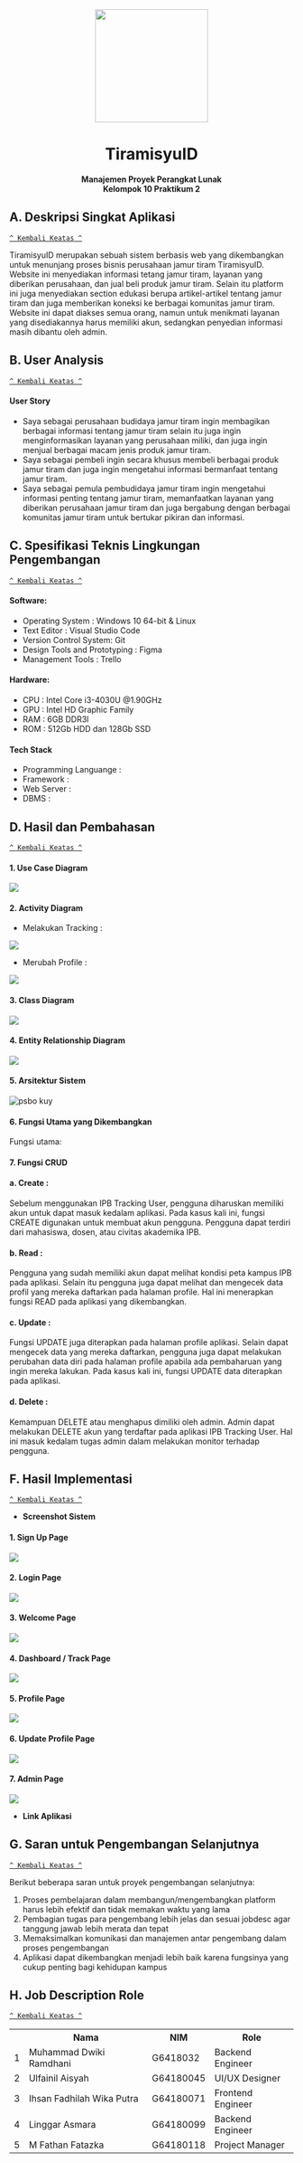 <div align="center">
  <img src="https://upload.wikimedia.org/wikipedia/commons/1/15/Bogor_Agricultural_University_%28IPB%29_symbol.svg" width=200px>
  <br>
  <h1>TiramisyuID</h1>
  <b>Manajemen Proyek Perangkat Lunak<br>
  Kelompok 10 Praktikum 2</b>
</div>


## A. Deskripsi Singkat Aplikasi
[`^ Kembali Keatas ^`](#)

TiramisyuID merupakan sebuah sistem berbasis web yang dikembangkan untuk menunjang proses bisnis perusahaan jamur tiram TiramisyuID. Website ini menyediakan informasi tetang jamur tiram, layanan yang diberikan perusahaan, dan jual beli produk jamur tiram. Selain itu platform ini juga menyediakan section edukasi berupa artikel-artikel tentang jamur tiram dan juga memberikan koneksi ke berbagai komunitas jamur tiram. Website ini dapat diakses semua orang, namun untuk menikmati layanan yang disediakannya harus memiliki akun, sedangkan penyedian informasi masih dibantu oleh admin. 


## B. User Analysis
[`^ Kembali Keatas ^`](#)

#### User Story

* Saya sebagai perusahaan budidaya jamur tiram ingin membagikan berbagai informasi tentang jamur tiram selain itu juga ingin menginformasikan layanan yang perusahaan miliki, dan juga ingin menjual berbagai macam jenis produk jamur tiram.
*	Saya sebagai pembeli ingin secara khusus membeli berbagai produk jamur tiram dan juga ingin mengetahui informasi bermanfaat tentang jamur tiram.
*	Saya sebagai pemula pembudidaya jamur tiram ingin mengetahui informasi penting tentang jamur tiram, memanfaatkan layanan yang diberikan perusahaan jamur tiram dan juga bergabung dengan berbagai komunitas jamur tiram untuk bertukar pikiran dan informasi.



## C. Spesifikasi Teknis Lingkungan Pengembangan
[`^ Kembali Keatas ^`](#)

#### Software:
* Operating System : Windows 10 64-bit & Linux
* Text Editor : Visual Studio Code
* Version Control System: Git
* Design Tools and Prototyping : Figma
* Management Tools : Trello
  
#### Hardware:
* CPU : Intel Core i3-4030U @1.90GHz
* GPU : Intel HD Graphic Family
* RAM : 6GB DDR3l
* ROM : 512Gb HDD dan 128Gb SSD

#### Tech Stack
* Programming Languange : 
* Framework : 
* Web Server : 
* DBMS : 
 
## D. Hasil dan Pembahasan
[`^ Kembali Keatas ^`](#)

  #### 1. Use Case Diagram 
  
  <img src="https://github.com/fathanfatazka/project-psbo/blob/master/report-assets/Use%20Case%20Diagram.jpg">
  
  #### 2. Activity Diagram 
  * Melakukan Tracking :
  <img src="https://github.com/fathanfatazka/project-psbo/blob/master/report-assets/TrackUser%20Activity%20Diagram.jpg">
  
  * Merubah Profile :
  <img src="https://github.com/fathanfatazka/project-psbo/blob/master/report-assets/Ubah%20Profil.jpg">
 
  #### 3. Class Diagram 
  
  <img src="https://github.com/fathanfatazka/project-psbo/blob/master/report-assets/Class%20Diagram.png">
  
  #### 4. Entity Relationship Diagram
  
  <img src="https://github.com/fathanfatazka/project-psbo/blob/master/report-assets/erd.jpeg">
  
  #### 5. Arsitektur Sistem  
  
  ![psbo kuy](https://user-images.githubusercontent.com/74283988/122190683-3eefab80-cebc-11eb-8513-7e8a889634d0.png)
  
  #### 6. Fungsi Utama yang Dikembangkan 
Fungsi utama:

  #### 7. Fungsi CRUD
  
  #### a. Create : 
  Sebelum menggunakan IPB Tracking User, pengguna diharuskan memiliki akun untuk dapat masuk kedalam aplikasi. Pada kasus kali ini, fungsi CREATE digunakan untuk membuat akun pengguna. Pengguna dapat terdiri dari mahasiswa, dosen, atau civitas akademika IPB.
  
  #### b. Read : 
  Pengguna yang sudah memiliki akun dapat melihat kondisi peta kampus IPB pada aplikasi. Selain itu pengguna juga dapat melihat dan mengecek data profil yang mereka daftarkan pada halaman profile. Hal ini menerapkan fungsi READ pada aplikasi yang dikembangkan.
  
  #### c. Update :
  Fungsi UPDATE juga diterapkan pada halaman profile aplikasi. Selain dapat mengecek data yang mereka daftarkan, pengguna juga dapat melakukan perubahan data diri pada halaman profile apabila ada pembaharuan yang ingin mereka lakukan. Pada kasus kali ini, fungsi UPDATE data diterapkan pada aplikasi.
  #### d. Delete :
  Kemampuan DELETE atau menghapus dimiliki oleh admin. Admin dapat melakukan DELETE akun yang terdaftar pada aplikasi IPB Tracking User. Hal ini masuk kedalam tugas admin dalam melakukan monitor terhadap pengguna.


## F. Hasil Implementasi
[`^ Kembali Keatas ^`](#)
  * <b>Screenshot Sistem</b>

  #### 1. Sign Up Page
  <img src="https://github.com/fathanfatazka/project-psbo/blob/master/report-assets/SS/1.%20signup%20tracking.png">
  
  #### 2. Login Page
  <img src="https://github.com/fathanfatazka/project-psbo/blob/master/report-assets/SS/2.%20Login-tracking.png">
  
  #### 3. Welcome Page
  <img src="https://github.com/fathanfatazka/project-psbo/blob/master/report-assets/SS/3.%20welcome-tracking.png">
 
  #### 4. Dashboard / Track Page
  <img src="https://github.com/fathanfatazka/project-psbo/blob/master/report-assets/SS/4.%20dashboard-tracking.png">
  
  #### 5. Profile Page
  <img src="https://github.com/fathanfatazka/project-psbo/blob/master/report-assets/SS/5.%20profile-tracking.png">
  
  #### 6. Update Profile Page
  <img src="https://github.com/fathanfatazka/project-psbo/blob/master/report-assets/SS/6.%20update-profile-tracking.png">
  
  #### 7. Admin Page
  <img src="https://github.com/fathanfatazka/project-psbo/blob/master/report-assets/SS/7.%20admin-page-tracking.png">

  * <b>Link Aplikasi</b>
    
## G. Saran untuk Pengembangan Selanjutnya
[`^ Kembali Keatas ^`](#)

Berikut beberapa saran untuk proyek pengembangan selanjutnya:
1. Proses pembelajaran dalam membangun/mengembangkan platform harus lebih efektif dan tidak memakan waktu yang lama
2. Pembagian tugas para pengembang lebih jelas dan sesuai jobdesc agar tanggung jawab lebih merata dan tepat
3. Memaksimalkan komunikasi dan manajemen antar pengembang dalam proses pengembangan
4. Aplikasi dapat dikembangkan menjadi lebih baik karena fungsinya yang cukup penting bagi kehidupan kampus


## H. Job Description Role
[`^ Kembali Keatas ^`](#)
<table>
    <tr>
      <th></th>
      <th>Nama</th>
      <th>NIM</th>
      <th>Role</th>
    </tr>
    <tr>
      <td>1</td>
      <td>Muhammad Dwiki Ramdhani</td>
      <td>G6418032</td>
      <td>Backend Engineer</td>
    </tr>
    <tr>
      <td>2</td>
      <td>Ulfainil Aisyah</td>
      <td>G64180045</td>
      <td>UI/UX Designer</td>
    </tr>
    <tr>
      <td>3</td>
      <td>Ihsan Fadhilah Wika Putra</td>
      <td>G64180071</td>
      <td>Frontend Engineer</td>
    </tr>
   <tr>
      <td>4</td>
      <td>Linggar Asmara</td>
      <td>G64180099</td>
      <td>Backend Engineer</td>
    </tr>
    <tr>
      <td>5</td>
      <td>M Fathan Fatazka</td>
      <td>G64180118</td>
      <td>Project Manager</td>
    </tr>
  </table>
